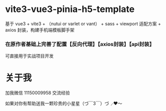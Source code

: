 # vite3-vue3-pinia-h5-template

基于 vue3 + vite3 + （nutui or varlet or vant） + sass + viewport 适配方案 + axios 封装，构建手机端模板脚手架

### 在原作者基础上完善了配置【反向代理】【axios封装】【api封装】

可直接用于实战项目开发

# 关于我

加我微信 11150009958 交流经验
 
如果对你有帮助送我一颗珍贵的小星星（づ￣3￣）づ╭❤～
